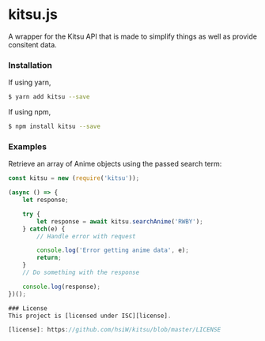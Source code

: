 # kitsu.js
A wrapper for the Kitsu API that is made to simplify things as well as provide consitent data.

### Installation
If using yarn,
```sh
$ yarn add kitsu --save
```
If using npm,
```sh
$ npm install kitsu --save
```
### Examples
Retrieve an array of Anime objects using the passed search term:
```js
const kitsu = new (require('kitsu'));

(async () => {
    let response;

    try {
        let response = await kitsu.searchAnime('RWBY');
    } catch(e) {
        // Handle error with request

        console.log('Error getting anime data', e);
        return;
    }
    // Do something with the response

    console.log(response);
})();

### License
This project is [licensed under ISC][license].

[license]: https://github.com/hsiW/kitsu/blob/master/LICENSE
